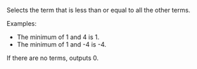 Selects the term that is less than or equal to all the other terms.

Examples: 

   - The minimum of 1 and 4 is 1. 
   - The minimum of 1 and -4 is -4. 

If there are no terms, outputs 0.
